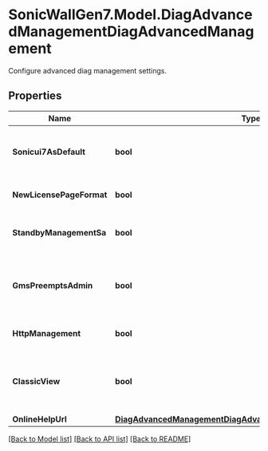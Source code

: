 # SonicWallGen7.Model.DiagAdvancedManagementDiagAdvancedManagement
Configure advanced diag management settings.

## Properties

Name | Type | Description | Notes
------------ | ------------- | ------------- | -------------
**Sonicui7AsDefault** | **bool** | Enable SonicUI7 as default management GUI. | [optional] 
**NewLicensePageFormat** | **bool** | Enable use new license page format. | [optional] 
**StandbyManagementSa** | **bool** | Enable using standby management SA. | [optional] 
**GmsPreemptsAdmin** | **bool** | Enable allowing SGMS to preempt a logged in administrator. | [optional] 
**HttpManagement** | **bool** | Allow management via HTTP. | [optional] 
**ClassicView** | **bool** | Show classic address Objects, services and NAT polcies view pages. | [optional] 
**OnlineHelpUrl** | [**DiagAdvancedManagementDiagAdvancedManagementOnlineHelpUrl**](DiagAdvancedManagementDiagAdvancedManagementOnlineHelpUrl.md) |  | [optional] 

[[Back to Model list]](../README.md#documentation-for-models) [[Back to API list]](../README.md#documentation-for-api-endpoints) [[Back to README]](../README.md)

